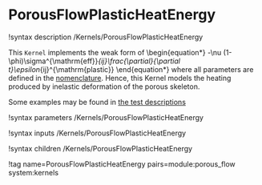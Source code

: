 # PorousFlowPlasticHeatEnergy

!syntax description /Kernels/PorousFlowPlasticHeatEnergy

This `Kernel` implements the weak form of
\begin{equation*}
  -\nu (1-\phi)\sigma^{\mathrm{eff}}_{ij}\frac{\partial}{\partial t}\epsilon_{ij}^{\mathrm{plastic}}
\end{equation*}
where all parameters are defined in the [nomenclature](/nomenclature.md).  Hence, this Kernel models the heating produced by inelastic deformation of the porous skeleton.

Some examples may be found in [the test descriptions](porous_flow/tests/plastic_heating/plastic_heating_tests.md)

!syntax parameters /Kernels/PorousFlowPlasticHeatEnergy

!syntax inputs /Kernels/PorousFlowPlasticHeatEnergy

!syntax children /Kernels/PorousFlowPlasticHeatEnergy

!tag name=PorousFlowPlasticHeatEnergy pairs=module:porous_flow system:kernels
